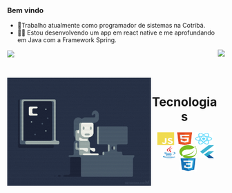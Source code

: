 ### Bem vindo

- 💼Trabalho atualmente como programador de sistemas na Cotribá.
- 👨‍💻 Estou desenvolvendo um app em react native e me aprofundando em Java com a Framework Spring.
<div>
    <a href="https://github.com/anuraghazra/github-readme-stats">
        <img height=200 align="center"
            src="https://github-readme-stats.vercel.app/api?username=matheusFPZ&theme=transparent" />
    </a>
    <a href="https://github.com/anuraghazra/convoychat">
        <img height=200 align="right"
            src="https://github-readme-stats.vercel.app/api/top-langs?username=matheusFPZ&layout=compact&langs_count=8&card_width=320&theme=transparent" />
    </a>
</div>
<H2></H2>

<div align="center"><br>
    <img align="left" height="250" alt="codando" src="code.gif">
    <H1>Tecnologias</H1>
    <img align="center" height="30" width="40" alt="javascript"
        src="https://raw.githubusercontent.com/devicons/devicon/master/icons/javascript/javascript-plain.svg">
    <img align="center" height="30" width="40" alt="html"
        src="https://raw.githubusercontent.com/devicons/devicon/master/icons/html5/html5-original.svg">
    <img align="center" height="30" width="40" alt="react"
        src="https://raw.githubusercontent.com/devicons/devicon/master/icons/react/react-original.svg">
    <img align="center" height="30" width="40" alt="java"
        src="https://raw.githubusercontent.com/devicons/devicon/master/icons/java/java-original.svg">
    <img align="center" height="30" width="40" alt="spring"
        src="https://raw.githubusercontent.com/devicons/devicon/master/icons/spring/spring-original.svg">
    <img align="center" height="30" width="40" alt="flutter"
        src="https://raw.githubusercontent.com/devicons/devicon/master/icons/flutter/flutter-original.svg">
    <img align="center" height="30" width="40" alt="css"
        src="https://raw.githubusercontent.com/devicons/devicon/master/icons/css3/css3-original.svg">

</div>




